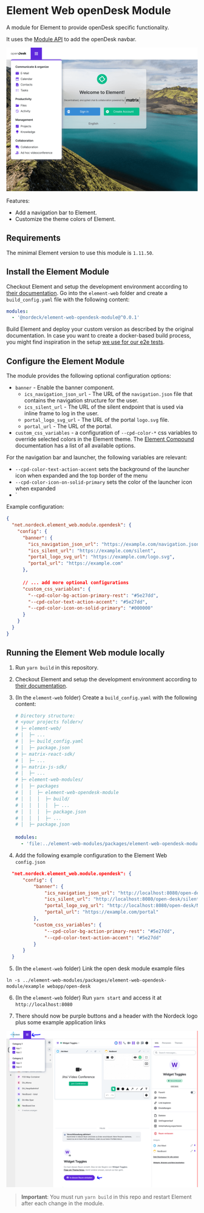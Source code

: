 # Element Web openDesk Module

A module for Element to provide openDesk specific functionality.

It uses the [Module API](https://www.npmjs.com/package/@matrix-org/react-sdk-module-api) to add the openDesk navbar.

<img src="./docs/navbar.png" alt="navbar" />

Features:

- Add a navigation bar to Element.
- Customize the theme colors of Element.

## Requirements

The minimal Element version to use this module is `1.11.50`.

## Install the Element Module

Checkout Element and setup the development environment according to [their documentation](https://github.com/vector-im/element-web/#building-from-source).
Go into the `element-web` folder and create a `build_config.yaml` file with the following content:

```yaml
modules:
  - '@nordeck/element-web-opendesk-module@^0.0.1'
```

Build Element and deploy your custom version as described by the original documentation.
In case you want to create a docker-based build process, you might find inspiration in the setup [we use for our e2e tests](../../e2e/src/deploy/elementWeb/Dockerfile).

## Configure the Element Module

The module provides the following optional configuration options:

- `banner` - Enable the banner component.
  - `ics_navigation_json_url` - The URL of the `navigation.json` file that contains the navigation structure for the user.
  - `ics_silent_url` - The URL of the silent endpoint that is used via inline frame to log in the user.
  - `portal_logo_svg_url` - The URL of the portal `logo.svg` file.
  - `portal_url` - The URL of the portal.
- `custom_css_variables` - a configuration of `--cpd-color-*` css variables to override selected colors in the Element theme. The [Element Compound](https://compound.element.io/?path=/docs/tokens-semantic-colors--docs) documentation has a list of all available options.

For the navigation bar and launcher, the following variables are relevant:

- `--cpd-color-text-action-accent` sets the background of the launcher icon when expanded and the top border of the menu
- `--cpd-color-icon-on-solid-primary` sets the color of the launcher icon when expanded
- `

Example configuration:

```json
{
  "net.nordeck.element_web.module.opendesk": {
    "config": {
      "banner": {
        "ics_navigation_json_url": "https://example.com/navigation.json",
        "ics_silent_url": "https://example.com/silent",
        "portal_logo_svg_url": "https://example.com/logo.svg",
        "portal_url": "https://example.com"
      },

      // ... add more optional configurations
      "custom_css_variables": {
        "--cpd-color-bg-action-primary-rest": "#5e27dd",
        "--cpd-color-text-action-accent": "#5e27dd",
        "--cpd-color-icon-on-solid-primary": "#000000"
      }
    }
  }
}
```

## Running the Element Web module locally

1. Run `yarn build` in this repository.

2. Checkout Element and setup the development environment according to [their documentation](https://github.com/vector-im/element-web/#building-from-source).

3. (In the `element-web` folder) Create a `build_config.yaml` with the following content:

   ```yaml
   # Directory structure:
   # <your projects folder>/
   # ├─ element-web/
   # │  ├─ ...
   # │  ├─ build_config.yaml
   # │  ├─ package.json
   # ├─ matrix-react-sdk/
   # │  ├─ ...
   # ├─ matrix-js-sdk/
   # │  ├─ ...
   # ├─ element-web-modules/
   # │  ├─ packages
   # │  │  ├─ element-web-opendesk-module
   # │  │  │  ├─ build/
   # │  │  │  │  ├─ ...
   # │  │  │  ├─ package.json
   # │  │  │  ├─ ...
   # │  ├─ package.json

   modules:
     - 'file:../element-web-modules/packages/element-web-opendesk-module'
   ```

4. Add the following example configuration to the Element Web `config.json`

```json
  "net.nordeck.element_web.module.opendesk": {
      "config": {
          "banner": {
              "ics_navigation_json_url": "http://localhost:8080/open-desk/navigation.json",
              "ics_silent_url": "http://localhost:8080/open-desk/silent-login.html",
              "portal_logo_svg_url": "http://localhost:8080/open-desk/Nordeck-Logo_RGB.svg",
              "portal_url": "https://example.com/portal"
          },
          "custom_css_variables": {
              "--cpd-color-bg-action-primary-rest": "#5e27dd",
              "--cpd-color-text-action-accent": "#5e27dd"
          }
      }
  }

```

5. (In the `element-web` folder) Link the open desk module example files

```
ln -s ../element-web-modules/packages/element-web-opendesk-module/example webapp/open-desk
```

6. (In the `element-web` folder) Run `yarn start` and access it at `http://localhost:8080`

7. There should now be purple buttons and a header with the Nordeck logo plus some example application links

![](./docs/demo.png)

> **Important**: You must run `yarn build` in this repo and restart Element after each change in the module.
